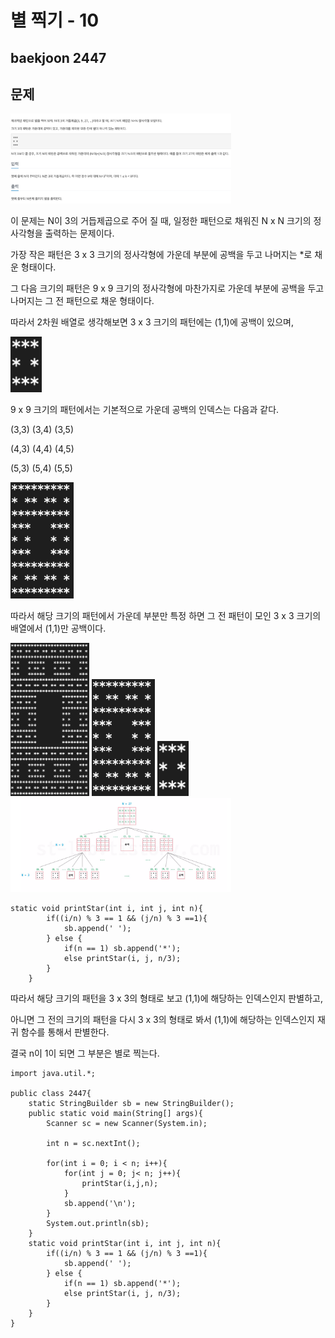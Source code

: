 # 별 찍기 - 10

## baekjoon 2447

## 문제

<img src="./images/printStar-1.png" width="70%">

이 문제는 N이 3의 거듭제곱으로 주어 질 때, 일정한 패턴으로 채워진 N x N 크기의 정사각형을 출력하는 문제이다.



가장 작은 패턴은 3 x 3 크기의 정사각형에 가운데 부분에 공백을 두고 나머지는 *로 채운 형태이다.

그 다음 크기의 패턴은 9 x 9 크기의 정사각형에 마찬가지로 가운데 부분에 공백을 두고 나머지는 그 전 패턴으로 채운 형태이다.

따라서 2차원 배열로 생각해보면 3 x 3 크기의 패턴에는 (1,1)에 공백이 있으며,

<img src="./images/printStar-2.png" width="10%">

9 x 9 크기의 패턴에서는 기본적으로 가운데 공백의 인덱스는 다음과 같다.



(3,3) (3,4) (3,5)

(4,3) (4,4) (4,5)

(5,3) (5,4) (5,5)




<img src="./images/printStar-3.png" width="20%">


따라서 해당 크기의 패턴에서 가운데 부분만 특정 하면 그 전 패턴이 모인 3 x 3 크기의 배열에서 (1,1)만 공백이다.




<img src="./images/printStar-4.png" width="25%">
<img src="./images/printStar-3.png" width="20%">
<img src="./images/printStar-2.png" width="10%">

<img src="./images/printStar-6.png" width="70%">



```
static void printStar(int i, int j, int n){ 
        if((i/n) % 3 == 1 && (j/n) % 3 ==1){
            sb.append(' ');
        } else {
            if(n == 1) sb.append('*');
            else printStar(i, j, n/3);
        }
    }
```


따라서 해당 크기의 패턴을 3 x 3의 형태로 보고 (1,1)에 해당하는 인덱스인지 판별하고,

아니면 그 전의 크기의 패턴을 다시 3 x 3의 형태로 봐서 (1,1)에 해당하는 인덱스인지 재귀 함수를 통해서 판별한다.

결국 n이 1이 되면 그 부분은 별로 찍는다.









```
import java.util.*;

public class 2447{
    static StringBuilder sb = new StringBuilder();
    public static void main(String[] args){
        Scanner sc = new Scanner(System.in);
        
        int n = sc.nextInt();
        
        for(int i = 0; i < n; i++){
            for(int j = 0; j< n; j++){
                printStar(i,j,n);
            }
            sb.append('\n');
        }
        System.out.println(sb);
    }
    static void printStar(int i, int j, int n){
        if((i/n) % 3 == 1 && (j/n) % 3 ==1){
            sb.append(' ');
        } else {
            if(n == 1) sb.append('*');
            else printStar(i, j, n/3);
        }
    }
}

```
